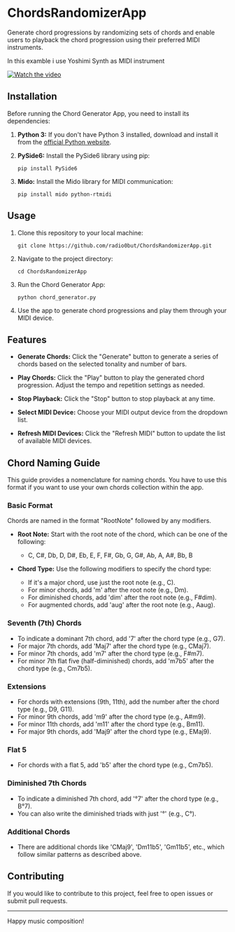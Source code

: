 # ChordsRandomizerApp
Generate chord progressions by randomizing sets of chords and enable users to playback the chord progression using their preferred MIDI instruments.


In this examble i use Yoshimi Synth as MIDI instrument

[![Watch the video](https://img.youtube.com/vi/3yXnuPFXqrU/hqdefault.jpg)](https://youtu.be/3yXnuPFXqrU)

## Installation

Before running the Chord Generator App, you need to install its dependencies:

1. **Python 3:** If you don't have Python 3 installed, download and install it from the [official Python website](https://www.python.org/downloads/).

2. **PySide6:** Install the PySide6 library using pip:

    ```
    pip install PySide6
    ```

3. **Mido:** Install the Mido library for MIDI communication:

    ```
    pip install mido python-rtmidi
    ```

## Usage


1. Clone this repository to your local machine:

    ```
    git clone https://github.com/radio0but/ChordsRandomizerApp.git
    ```

2. Navigate to the project directory:

    ```
    cd ChordsRandomizerApp
    ```

3. Run the Chord Generator App:

    ```
    python chord_generator.py
    ```


4. Use the app to generate chord progressions and play them through your MIDI device.

## Features

- **Generate Chords:** Click the "Generate" button to generate a series of chords based on the selected tonality and number of bars.

- **Play Chords:** Click the "Play" button to play the generated chord progression. Adjust the tempo and repetition settings as needed.

- **Stop Playback:** Click the "Stop" button to stop playback at any time.

- **Select MIDI Device:** Choose your MIDI output device from the dropdown list.

- **Refresh MIDI Devices:** Click the "Refresh MIDI" button to update the list of available MIDI devices.

## Chord Naming Guide

This guide provides a nomenclature for naming chords. You have to use this format if you want to use your own chords collection within the app.

### Basic Format

Chords are named in the format "RootNote" followed by any modifiers.

- **Root Note:** Start with the root note of the chord, which can be one of the following:

  - C, C#, Db, D, D#, Eb, E, F, F#, Gb, G, G#, Ab, A, A#, Bb, B

- **Chord Type:** Use the following modifiers to specify the chord type:

  - If it's a major chord, use just the root note (e.g., C).
  - For minor chords, add 'm' after the root note (e.g., Dm).
  - For diminished chords, add 'dim' after the root note (e.g., F#dim).
  - For augmented chords, add 'aug' after the root note (e.g., Aaug).

### Seventh (7th) Chords

- To indicate a dominant 7th chord, add '7' after the chord type (e.g., G7).
- For major 7th chords, add 'Maj7' after the chord type (e.g., CMaj7).
- For minor 7th chords, add 'm7' after the chord type (e.g., F#m7).
- For minor 7th flat five (half-diminished) chords, add 'm7b5' after the chord type (e.g., Cm7b5).

### Extensions

- For chords with extensions (9th, 11th), add the number after the chord type (e.g., D9, G11).
- For minor 9th chords, add 'm9' after the chord type (e.g., A#m9).
- For minor 11th chords, add 'm11' after the chord type (e.g., Bm11).
- For major 9th chords, add 'Maj9' after the chord type (e.g., EMaj9).

### Flat 5

- For chords with a flat 5, add 'b5' after the chord type (e.g., Cm7b5).

### Diminished 7th Chords

- To indicate a diminished 7th chord, add '°7' after the chord type (e.g., B°7).
- You can also write the diminished triads with just '°' (e.g., C°).

### Additional Chords

- There are additional chords like 'CMaj9', 'Dm11b5', 'Gm11b5', etc., which follow similar patterns as described above.



## Contributing

If you would like to contribute to this project, feel free to open issues or submit pull requests.

---

Happy music composition!
